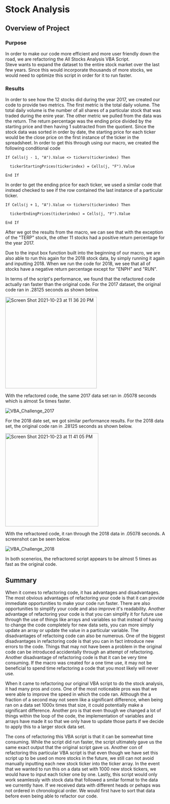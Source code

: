 # Stock Analysis

## Overview of Project

### Purpose
In order to make our code more efficient and more user friendly down the road, we are refactoring the All Stocks Analysis VBA Script.   
Steve wants to expand the dataset to the entire stock market over the last few years.  Since this would incorporate thousands of more stocks, we would need to optimize this script in order for it to run faster.


### Results

In order to see how the 12 stocks did during the year 2017, we created our code to provide two metrics.  The first metric is the total daily volume.  The total daily volume is the number of all shares of a particular stock that was traded during the enire year.  The other metric we pulled from the data was the return.  The return percentage was the ending price divided by the starting price and then having 1 subtracted from the quotient.   Since the stock data was sorted in order by date, the starting price for each ticker would be the close price on the first instance of the ticker in the spreadsheet.  In order to get this through using our macro, we created the following conditional code

```
If Cells(j - 1, "A").Value <> tickers(tickerindex) Then
    
  tickerStartingPrices(tickerindex) = Cells(j, "F").Value
   
End If
```        
        

In order to get the ending price for each ticker, we used a similar code that instead checked to see if the row contained the last instance of a particular ticker.


``` 
If Cells(j + 1, "A").Value <> tickers(tickerindex) Then
        
  tickerEndingPrices(tickerindex) = Cells(j, "F").Value
    
End If
```

After we got the results from the macro, we can see that with the exception of the "TERP" stock, the other 11 stocks had a positive return percentage for the year 2017.  

Due to the input box function built into the beginning of our macro, we are also able to run this again for the 2018 stock data, by simply running it again and inputting 2018.  When we run the code for 2018, we see that all of stocks have a negative return percentage except for "ENPH" and "RUN".

In terms of the script's performance, we found that the refactored code actually ran faster than the original code.  For the 2017 dataset, the original code ran in .28125 seconds as shown below.

<img width="288" alt="Screen Shot 2021-10-23 at 11 36 20 PM" src="https://user-images.githubusercontent.com/87248687/138579483-cbc3effc-cb8f-4d51-a07d-ca3acd53bf9d.png">


With the refactored code, the same 2017 data set ran in .05078 seconds which is almost 5x times faster.

![VBA_Challenge_2017](https://user-images.githubusercontent.com/87248687/138579492-1dee0a2e-65d9-44d9-985f-164bcdb5654a.png)

For the 2018 date set, we got similar performance results.  For the 2018 data set, the original code ran in .28125 seconds as shown below.

<img width="293" alt="Screen Shot 2021-10-23 at 11 41 05 PM" src="https://user-images.githubusercontent.com/87248687/138579579-0a355566-0a48-48fe-9ce4-80e1375666f1.png">

With the refractored code, it ran through the 2018 data in .05078 seconds.  A screenshot can be seen below.

![VBA_Challenge_2018](https://user-images.githubusercontent.com/87248687/138579644-61bd0d87-9062-4364-b3a0-9e8b4ff2d914.png)

In both scenerios, the refractored script appears to be almost 5 times as fast as the original code.

## Summary

When it comes to refactoring code, it has advantages and disadvantages.  The most obvious advantages of refactoring your code is that it can provide immediate opportunities to make your code run faster.  There are also opportunities to simplify your code and also improve it's readability.  Another advantage of refactoring your code is that you can simplify it for future use through the use of things like arrays and variables so that instead of having to change the code completely for new data sets, you can more simply update an array or update the value in a particular variable.  The disadvantages of refactoing code can also be numerous.  One of the biggest disadvantages in refactoring code is that you can in fact introduce new errors to the code.  Things that may not have been a problem in the original code can be introduced accidentally through an attempt of refactoring.  Another disadvantage of refactoring code is that it can be very time consuming.  If the macro was created for a one time use, it may not be beneficial to spend time refactoring a code that you most likely will never use.

When it came to refactoring our original VBA script to do the stock analysis, it had many pros and cons.  One of the most noticeable pros was that we were able to improve the speed in which the code ran.  Although the a fraction of a second may not seem like a significant difference, when being ran on a data set 1000x times that size, it could potentially make a significant difference.  Another pro is that even though we changed a lot of things within the loop of the code, the implementation of variables and arrays have made it so that we only have to update those parts if we decide to apply this to a larger stock data set.

The cons of refactoring this VBA script is that it can be somewhat time consuming.  While the script did run faster, the script ultimately gave us the same exact output that the original script gave us.  Another con of refactoring this particular VBA script is that even though we have set this script up to be used on more stocks in the future, we still can not avoid manually inputting each new stock ticker into the ticker array.  In the event that we wanted to run this on a data set with 1000 new stock tickers, we would have to input each ticker one by one.  Lastly, this script would only work seamlessly with stock data that followed a smilar format to the data we currently have. If we received data with different heads or pehaps was not ordered in chronological order.  We would first have to sort that data before even being able to refactor our code.

